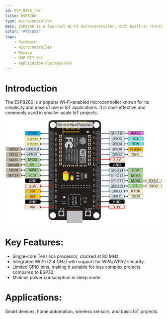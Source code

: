 ```yaml
---
id: ESP_8266_res
title: ESP8266
type: microcontroller
desc: ESP8266 is a low-cost Wi-Fi microcontroller, with built-in TCP/IP networking software, and microcontroller capability
color: "#f8cb58"
tags:
    - Hardware
    - Microcontroller
    - Waziup
    - MVP-DIY-Kit
    - Application-Business-Box
---
```


# Introduction

The ESP8266 is a popular Wi-Fi-enabled microcontroller known for its simplicity and ease of use in IoT applications. It is cost-effective and commonly used in smaller-scale IoT projects.

![ESP_8266_pinout](img/ESP8266-NodeMCU-kit-12-E-pinout-gpio-pin.png)

# Key Features:
- Single-core Tensilica processor, clocked at 80 MHz.
- Integrated Wi-Fi (2.4 GHz) with support for WPA/WPA2 security.
- Limited GPIO pins, making it suitable for less complex projects compared to ESP32.
- Minimal power consumption in sleep mode.

# Applications:
Smart devices, home automation, wireless sensors, and basic IoT projects.